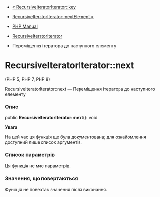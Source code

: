 - [«
RecursiveIteratorIterator::key](recursiveiteratoriterator.key.md)
- [RecursiveIteratorIterator::nextElement
»](recursiveiteratoriterator.nextelement.md)

- [PHP Manual](index.md)
- [RecursiveIteratorIterator](class.recursiveiteratoriterator.md)
- Переміщення ітератора до наступного елементу

# RecursiveIteratorIterator::next

(PHP 5, PHP 7, PHP 8)

RecursiveIteratorIterator::next — Переміщення ітератора до наступного
елементу

### Опис

public **RecursiveIteratorIterator::next**(): void

**Увага**

На цей час ця функція ще була документована; для
ознайомлення доступний лише список аргументів.

### Список параметрів

Ця функція не має параметрів.

### Значення, що повертаються

Функція не повертає значення після виконання.
